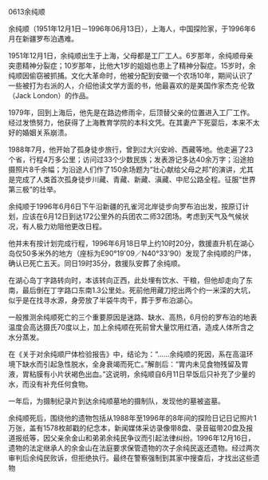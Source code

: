 0613余纯顺

余纯顺（1951年12月1日－1996年06月13日），上海人，中国探险家，于1996年6月在新疆罗布泊遇难。



1951年12月1日，余纯顺出生于上海，父母都是工厂工人。6岁那年，余纯顺母亲突患精神分裂症；10岁那年，比他大1岁的姐姐也患上了精神分裂症。15岁时，余纯顺因偷窃被抓捕。文化大革命时，他被分配到安徽一个农场10年，期间认识了一些被打为右派的人，介绍他读文学方面的书，他最喜欢的是美国作家杰克·伦敦（Jack London）的作品。

1979年，回到上海后，他先是在路边修雨伞，后顶替父亲的位置进入工厂工作。经过发愤努力，他获得了上海教育学院的本科文凭。在其妻产下死婴后，本来不太好的婚姻关系崩溃。

1988年7月，他开始了孤身徒步旅行，曾到过大兴安岭、西藏等地。他走遍了23个省，行程4万多公里；访问过33个少数民族；发表游记多达40余万字；沿途拍摄照片8千余幅；为沿途人们作了150余场题为“壮心献给父母之邦”的演讲，尤其是完成了人类首次孤身徒步川藏、青藏、新藏、滇藏、中尼公路全程。征服“世界第三极”的壮举。

余纯顺于1996年6月6日下午沿新疆的孔雀河北岸徒步向罗布泊出发，按原订计划，应该在6月12日到达172公里外的兵团农二师32团场。考虑到天气及气候状况，有人极力劝阻他更改日程。

他并未有按计划完成行程，1996年6月18日早上约10时20分，救援直升机在湖心岛仅50多米外的地方（座标为E90°19'09／N40°33'90）发现了余纯顺的尸体，确认已死亡五天。同日19时35分，救援队安葬了余纯顺。

在湖心岛丁字路转向时，本该转向正西，此处埋有饮水、干粮，但他却走向了东南，最后倒在丁字路口东南1.3公里处。死前他用藏刀挖出两个约一米深的大坑，似乎是在找寻水源，身旁放了半袋牛肉干，葬于罗布泊湖心。

一般推测余纯顺死亡的三个重要原因是迷路、缺水、高热，6月份的罗布泊的地表温度会高达摄氏70度以上，加上余纯顺在死前曾大量饮用红酒，造成人体所含之水分蒸发。

在《关于对余纯顺尸体检验报告》中，结论为：“……余纯顺的死因，系在高温环境下缺水而引起急性脱水，全身衰竭而死亡。”解剖后：“胃内未见食物残留及胃液，胃粘膜有小片状褐色出血。”这说明，余纯顺自6月11日早饭后只补充了少量的水，而没有补充任何食物。

一年后，为摄制纪录片到达余纯顺墓地的摄制队，发现他的墓被盗墓。



余纯顺死后，围绕他的遗物包括从1988年至1996年的8年间的探险日记日记照片1万张，盖有1578枚邮戳的纪念本，新闻媒体采访录像带8盘、录音磁带20盘及报道报纸等，因父亲余金山和弟弟余纯民争议而引起法律纠纷。1996年12月16日，遗物的法定继承人的余金山在法庭要求保管遗物的次子余纯民返还遗物。经过两次审判后余纯民败诉，但拒绝执行。最终在警察强制到其家中搜查后，才找出这些遗物